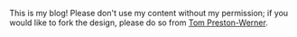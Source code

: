 This is my blog! Please don't use my content without my permission; if you would like to fork the design, please do so from [Tom Preston-Werner](http://github.com/mojombo/jekyll). 
